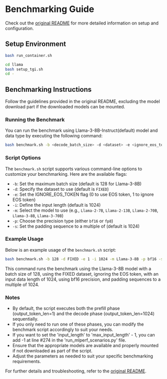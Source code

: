 # Benchmarking Guide

Check out the [original README](./README_org.md) for more detailed information on setup and configuration.

## Setup Environment
```bash
bash run_container.sh

cd llama
bash setup_tgi.sh
cd -
```

## Benchmarking Instructions

Follow the guidelines provided in the original README, excluding the model download part if the downloaded models can be mounted.

### Running the Benchmark

You can run the benchmark using Llama-3-8B-Instruct(default) model and data type by executing the following command:

```bash
bash benchmark.sh -b <decode_batch_size> -d <dataset> -e <ignore_eos_token> -i <input_data_length> -m <model> -p <precision> -s <pad_sequence_length>
```

### Script Options

The `benchmark.sh` script supports various command-line options to customize your benchmarking. Here are the available flags:

- `-b`: Set the maximum batch size (default is 128 for Llama-3-8B)
- `-d`: Specify the dataset to use (default is `FIXED`)
- `-e`: Set the IGNORE_EOS_TOKEN flag (0 to use EOS token, 1 to ignore EOS token)
- `-i`: Define the input length (default is 1024)
- `-m`: Select the model to use (e.g., `Llama-2-7B`, `Llama-2-13B`, `Llama-2-70B`, `Llama-3-8B`, `Llama-3-70B`)
- `-p`: Choose the precision type (either `bf16` or `fp8`)
- `-s`: Set the padding sequence to a multiple of (default is 1024)

### Example Usage

Below is an example usage of the `benchmark.sh` script:

```bash
bash benchmark.sh -b 128 -d FIXED -e 1 -i 1024 -m Llama-3-8B -p bf16 -s 1024
```

This command runs the benchmark using the Llama-3-8B model with a batch size of 128, using the FIXED dataset, ignoring the EOS token, with an input data length of 1024, using bf16 precision, and padding sequences to a multiple of 1024.


### Notes

- By default, the script executes both the prefill phase (output_token_len=1) and the decode phase (output_token_len=1024) sequentially. 
- If you only need to run one of these phases, you can modify the benchmark script accordingly to suit your needs.
- If you want to set the 'input_length' to 'max_input_length' - 1, you can add -1 at line #274 in the 'run_mlperf_scenarios.py' file.
- Ensure that the appropriate models are available and properly mounted if not downloaded as part of the script.
- Adjust the parameters as needed to suit your specific benchmarking requirements.

For further details and troubleshooting, refer to the [original README](./README_org.md).
